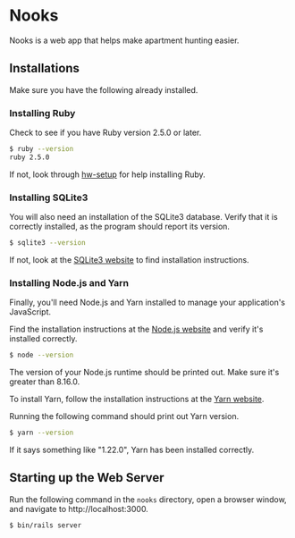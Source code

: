 # Nooks

Nooks is a web app that helps make apartment hunting easier.

## Installations

Make sure you have the following already installed.

### Installing Ruby

Check to see if you have Ruby version 2.5.0 or later.

```bash
$ ruby --version
ruby 2.5.0
```

If not, look through [hw-setup](http://www.cs.columbia.edu/~junfeng/21sp-w4156/assignments.html#hw-setup) for help installing Ruby.

### Installing SQLite3

You will also need an installation of the SQLite3 database. Verify that it is correctly installed, as the program should report its version.

```bash
$ sqlite3 --version
```

If not, look at the [SQLite3 website](https://www.sqlite.org/) to find installation instructions.

### Installing Node.js and Yarn

Finally, you'll need Node.js and Yarn installed to manage your application's JavaScript.

Find the installation instructions at the [Node.js website](https://nodejs.org/en/download/) and verify it's installed correctly.

```bash
$ node --version
```

The version of your Node.js runtime should be printed out. Make sure it's greater than 8.16.0.

To install Yarn, follow the installation instructions at the [Yarn website](https://classic.yarnpkg.com/en/docs/install).

Running the following command should print out Yarn version.

```bash
$ yarn --version
```

If it says something like "1.22.0", Yarn has been installed correctly.

## Starting up the Web Server

Run the following command in the `nooks` directory, open a browser window, and navigate to http://localhost:3000.

```bash
$ bin/rails server
```
